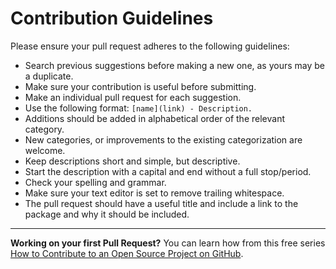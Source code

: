 # Contribution Guidelines

Please ensure your pull request adheres to the following guidelines:

- Search previous suggestions before making a new one, as yours may be a
  duplicate.
- Make sure your contribution is useful before submitting.
- Make an individual pull request for each suggestion.
- Use the following format: `[name](link) - Description.`
- Additions should be added in alphabetical order of the relevant category.
- New categories, or improvements to the existing categorization are welcome.
- Keep descriptions short and simple, but descriptive.
- Start the description with a capital and end without a full stop/period.
- Check your spelling and grammar.
- Make sure your text editor is set to remove trailing whitespace.
- The pull request should have a useful title and include a link to the package
  and why it should be included.

---

**Working on your first Pull Request?** You can learn how from this free series
[How to Contribute to an Open Source Project on GitHub](https://egghead.io/courses/how-to-contribute-to-an-open-source-project-on-github).
